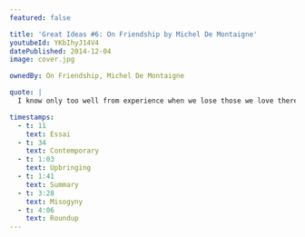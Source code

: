 ```yaml
---
featured: false

title: 'Great Ideas #6: On Friendship by Michel De Montaigne'
youtubeId: YKbIhyJ14V4
datePublished: 2014-12-04
image: cover.jpg

ownedBy: On Friendship, Michel De Montaigne

quote: |
  I know only too well from experience when we lose those we love there is no consolation sweeter than the knowledge of having remembered to tell them everything and to have enjoyed the most perfect and absolute communication with them

timestamps:
  - t: 11
    text: Essai
  - t: 34
    text: Contemporary
  - t: 1:03
    text: Upbringing
  - t: 1:41
    text: Summary
  - t: 3:28
    text: Misogyny
  - t: 4:06
    text: Roundup
---
```

